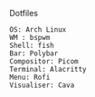 Dotfiles


    OS: Arch Linux
    WM : bspwm
    Shell: fish
    Bar: Polybar
    Compositor: Picom
    Terminal: Alacritty
    Menu: Rofi
    Visualiser: Cava
